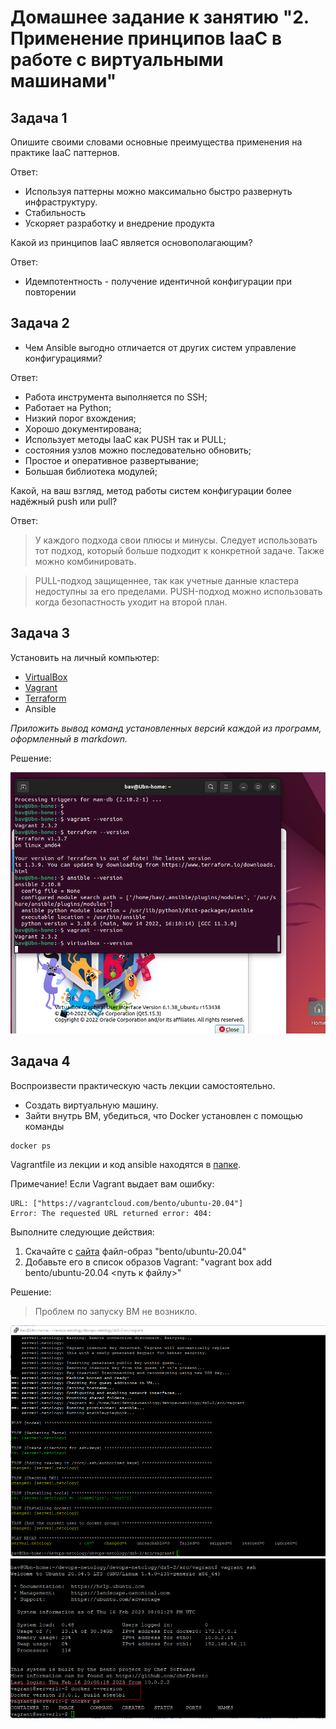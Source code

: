 # Домашнее задание к занятию "2. Применение принципов IaaC в работе с виртуальными машинами"

## Задача 1

Опишите своими словами основные преимущества применения на практике IaaC паттернов.

Ответ: 
* Используя паттерны можно максимально быстро развернуть инфраструктуру.
* Стабильность
* Ускоряет разработку и внедрение продукта

Какой из принципов IaaC является основополагающим?

Ответ: 
* Идемпотентность - получение идентичной конфигурации при повторении

## Задача 2

- Чем Ansible выгодно отличается от других систем управление конфигурациями?

Ответ:
* Работа инструмента выполняется по SSH;
* Работает на Python;
* Низкий порог вхождения;
* Хорошо документирована;
* Использует методы IaaC как PUSH так и PULL;
* состояния узлов можно последовательно обновить;
* Простое и оперативное развертывание;
* Большая библиотека модулей;

Какой, на ваш взгляд, метод работы систем конфигурации более надёжный push или pull?

Ответ:
>У каждого подхода свои плюсы и минусы. Следует использовать тот подход, который больше подходит к конкретной задаче.
>Также можно комбинировать.

>PULL-подход защищеннее, так как учетные данные кластера недоступны за его пределами.
>PUSH-подход можно использовать когда безопастность уходит на второй план.


## Задача 3

Установить на личный компьютер:

- [VirtualBox](https://www.virtualbox.org/)
- [Vagrant](https://github.com/netology-code/devops-materials)
- [Terraform](https://github.com/netology-code/devops-materials/blob/master/README.md)
- Ansible

*Приложить вывод команд установленных версий каждой из программ, оформленный в markdown.*

Решение: 

![Рис.3](https://github.com/sasha047/devops-netology/blob/main/dz5-2/img/3.png)

## Задача 4 

Воспроизвести практическую часть лекции самостоятельно.

- Создать виртуальную машину.
- Зайти внутрь ВМ, убедиться, что Docker установлен с помощью команды
```
docker ps
```
Vagrantfile из лекции  и код ansible находятся в [папке](https://github.com/netology-code/virt-homeworks/tree/virt-11/05-virt-02-iaac/src).

Примечание! Если Vagrant выдает вам ошибку:
```
URL: ["https://vagrantcloud.com/bento/ubuntu-20.04"]     
Error: The requested URL returned error: 404:
```

Выполните следующие действия:
1. Скачайте с [сайта](https://app.vagrantup.com/bento/boxes/ubuntu-20.04) файл-образ "bento/ubuntu-20.04"
2. Добавьте его в список образов Vagrant: "vagrant box add bento/ubuntu-20.04 <путь к файлу>"

Решение:  

>Проблем по запуску ВМ не возникло.

![Рис.4-1](https://github.com/sasha047/devops-netology/blob/main/dz5-2/img/4-1.png)
![Рис.4-2](https://github.com/sasha047/devops-netology/blob/main/dz5-2/img/4-2.png)


